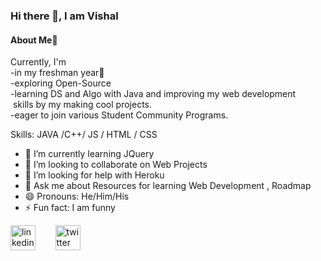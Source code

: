 ### Hi there 👋, I am Vishal
#### About Me🚀
Currently, I'm<br>
-in my freshman year🏫<br>
-exploring Open-Source<br>
-learning DS and Algo with Java and improving my web development <br>
 &nbsp;skills by my making cool projects.<br>
-eager to join various Student Community Programs.<br>

Skills: JAVA /C++/ JS / HTML / CSS

- 🌱 I’m currently learning JQuery 
- 👯 I’m looking to collaborate on Web Projects 
- 🤔 I’m looking for help with Heroku 
- 💬 Ask me about Resources for learning Web Development , Roadmap 
- 😄 Pronouns: He/Him/His 
- ⚡ Fun fact: I am funny 


[<img src='https://cdn.jsdelivr.net/npm/simple-icons@3.0.1/icons/linkedin.svg' alt='linkedin' height='40'>](https://www.linkedin.com/in/vishal-shinde-/)&nbsp;&nbsp;&nbsp;&nbsp;&nbsp;&nbsp;&nbsp;  [<img src='https://cdn.jsdelivr.net/npm/simple-icons@3.0.1/icons/twitter.svg' alt='twitter' height='40'>](https://twitter.com/being__vishal)  



<!---
being-vishal/being-vishal is a ✨ special ✨ repository because its `README.md` (this file) appears on your GitHub profile.
You can click the Preview link to take a look at your changes.
--->
